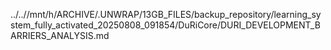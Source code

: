 ../..//mnt/h/ARCHIVE/.UNWRAP/13GB_FILES/backup_repository/learning_system_fully_activated_20250808_091854/DuRiCore/DURI_DEVELOPMENT_BARRIERS_ANALYSIS.md